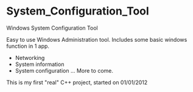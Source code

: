 System_Configuration_Tool
=========================

Windows System Configuration Tool

Easy to use Windows Administration tool. Includes some basic windows function in 1 app.

- Networking
- System information
- System configuration
... More to come.

This is my first "real" C++ project, started on 01/01/2012